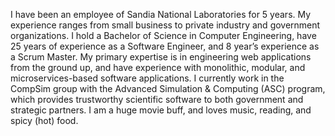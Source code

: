 I have been an employee of Sandia National Laboratories for 5 years.  My experience ranges from small business to private
industry and government organizations.  I hold a Bachelor of Science in Computer Engineering, have 25 years of experience
as a Software Engineer, and 8 year’s experience as a Scrum Master.  My primary expertise is in engineering web applications
from the ground up, and have experience with monolithic, modular, and microservices-based software applications.  I currently
work in the CompSim group with the Advanced Simulation & Computing (ASC) program, which provides trustworthy scientific
software to both government and strategic partners.  I am a huge movie buff, and loves music, reading, and spicy (hot) food.

<!---
TheSnapman/TheSnapman is a ✨ special ✨ repository because its `README.md` (this file) appears on your GitHub profile.
You can click the Preview link to take a look at your changes.
--->
